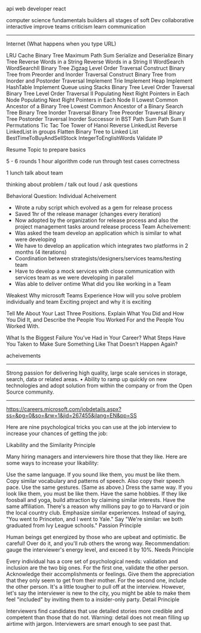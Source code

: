 api
web developer
react

computer science fundamentals
builders
all stages of soft Dev
collaborative
interactive
improve
teams
criticism
learn
communication

------------------------------------------
Internet (What happens when you type URL)

LRU Cache
Binary Tree Maximum Path Sum
Serialize and Deserialize Binary Tree
Reverse Words in a String
Reverse Words in a String II
WordSearch
WordSearchII
Binary Tree Zigzag Level Order Traversal
Construct Binary Tree from Preorder and Inorder Traversal
Construct Binary Tree from Inorder and Postorder Traversal
Implement Trie
Implement Heap
Implement HashTable
Implement Queue using Stacks
Binary Tree Level Order Traversal
Binary Tree Level Order Traversal II
Populating Next Right Pointers in Each Node
Populating Next Right Pointers in Each Node II
Lowest Common Ancestor of a Binary Tree
Lowest Common Ancestor of a Binary Search Tree
Binary Tree Inorder Traversal
Binary Tree Preorder Traversal
Binary Tree Postorder Traversal
Inorder Successor in BST
Path Sum
Path Sum II
Permutations
Tic Tac Toe
Tower of Hanoi
Reverse LinkedList
Reverse LinkedList in groups
Flatten Binary Tree to Linked List
BestTimeToBuyAndSellStock
IntegerToEnglishWords
Validate IP

Resume
Topic to prepare basics

5 - 6 rounds 1 hour
algorithm code
run through test cases
correctness

1 lunch talk about team

thinking about problem / talk out loud / ask questions

Behavioral Question:
Individual Acheivement
  - Wrote a ruby script which evolved as a gem for release process
  - Saved 1hr of the release manager (changes every iteration)
  - Now adopted by the organization for release process and also the project management tasks around release process
Team Acheivement:
  - Was asked the team develop an application which is similar to what were developing
  - We have to develop an application which integrates two platforms in 2 months (4 iterations)
  - Coordination between strategists/designers/services teams/testing team
  - Have to develop a mock services with close communication with services team as we were developing in parallel
  - Was able to deliver ontime
What did you like working in a Team

Weakest
Why microsoft
Teams Experience
How will you solve problem individually and team
Exciting project and why it is exciting

Tell Me About Your Last Three Positions. Explain What You Did and How You Did It, and Describe the People You Worked For and the People You Worked With.

What Is the Biggest Failure You’ve Had in Your Career? What Steps Have You Taken to Make Sure Something Like That Doesn’t Happen Again?



acheivements

------------------------------------------------------------------------------------------------------------------
Strong passion for delivering high quality, large scale services in storage, search, data or related areas.
•      Ability to ramp up quickly on new technologies and adopt solution from within the company or from the Open Source community.

------------------------------------------------------------------------------------------------------------------

https://careers.microsoft.com/jobdetails.aspx?ss=&pg=0&so=&rw=1&jid=267455&jlang=EN&pp=SS

Here are nine psychological tricks you can use at the job interview to increase your chances of getting the job:

Likability and the Similarity Principle

Many hiring managers and interviewers hire those that they like. Here are some ways to increase your likability:

Use the same language. If you sound like them, you must be like them. Copy similar vocabulary and patterns of speech. Also copy their speech pace.
Use the same gestures. (Same as above.)
Dress the same way. If you look like them, you must be like them.
Have the same hobbies. If they like foosball and yoga, build attraction by claiming similar interests.
Have the same affiliation. There's a reason why millions pay to go to Harvard or join the local country club.
Emphasize similar experiences. Instead of saying, "You went to Princeton, and I went to Yale." Say "We're similar: we both graduated from Ivy League schools."
Passion Principle

Human beings get energized by those who are upbeat and optimistic. Be careful! Over do it, and you'll rub others the wrong way. Recommendation: gauge the interviewer's energy level, and exceed it by 10%.
Needs Principle

Every individual has a core set of psychological needs: validation and inclusion are the two big ones. For the first one, validate the other person. Acknowledge their accomplishments or feelings. Give them the appreciation that they only seem to get from their mother. For the second one, include the other person. It's a little tougher to pull off at the interview. However, let's say the interviewer is new to the city, you might be able to make them feel "included" by inviting them to a insider-only party.
Detail Principle

Interviewers find candidates that use detailed stories more credible and competent than those that do not. Warning: detail does not mean filling up airtime with jargon. Interviewers are smart enough to see past that.
